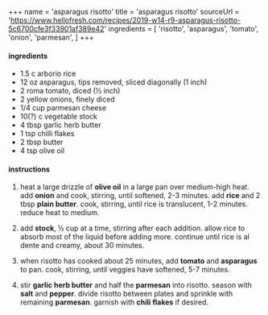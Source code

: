 +++
name = 'asparagus risotto'
title = 'asparagus risotto'
sourceUrl = 'https://www.hellofresh.com/recipes/2019-w14-r9-asparagus-risotto-5c6700cfe3f33901af389e42'
ingredients = [
  'risotto',
  'asparagus',
  'tomato',
  'onion',
  'parmesan',
]
+++

#### ingredients

- 1.5 c arborio rice
- 12 oz asparagus, tips removed, sliced diagonally (1 inch)
- 2 roma tomato, diced (½ inch)
- 2 yellow onions, finely diced
- 1/4 cup parmesan cheese
- 10(?) c vegetable stock
- 4 tbsp garlic herb butter
- 1 tsp chilli flakes
- 2 tbsp butter
- 4 tsp olive oil

#### instructions

1. heat a large drizzle of **olive oil** in a large pan over medium-high heat. add **onion** and cook, stirring, until softened, 2-3 minutes. add **rice** and 2 tbsp **plain butter**. cook, stirring, until rice is translucent, 1-2 minutes. reduce heat to medium.

2. add **stock**, ½ cup at a time, stirring after each addition. allow rice to absorb most of the liquid before adding more. continue until rice is al dente and creamy, about 30 minutes.

3. when risotto has cooked about 25 minutes, add **tomato** and **asparagus** to pan. cook, stirring, until veggies have softened, 5-7 minutes.

4. stir **garlic herb butter** and half the **parmesan** into risotto. season with **salt** and **pepper**. divide risotto between plates and sprinkle with remaining **parmesan**. garnish with **chili flakes** if desired.
